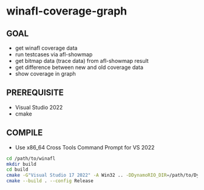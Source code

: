 # winafl-coverage-graph
## GOAL
- get winafl coverage data
- run testcases via afl-showmap
- get bitmap data (trace data) from afl-showmap result
- get difference between new and old coverage data
- show coverage in graph 

## PREREQUISITE
- Visual Studio 2022
- cmake

## COMPILE
- Use x86_64 Cross Tools Command Prompt for VS 2022
```bash
cd /path/to/winafl
mkdir build
cd build
cmake -G"Visual Studio 17 2022" -A Win32 .. -DDynamoRIO_DIR=/path/to/DynamoRIO/cmake
cmake --build . --config Release
```
